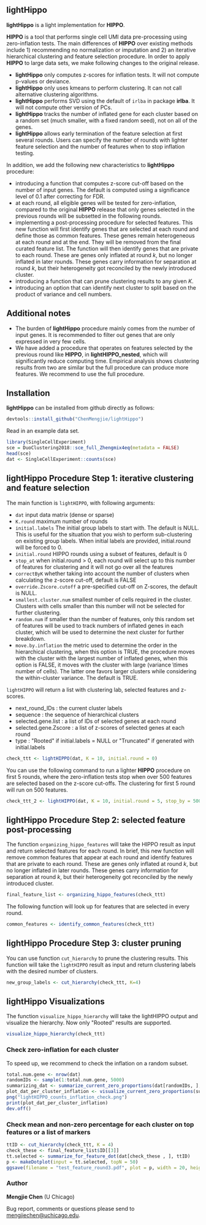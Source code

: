 ## lightHippo


**lightHippo** is a light implementation for **HIPPO**. 

**HIPPO** is a tool that performs single cell UMI data pre-processing using zero-inflation tests. The main differences of **HIPPO** over existing methods include 1) recommending no normalization or imputation and 2) an iterative hierarchical clustering and feature selection procedure. In order to apply **HIPPO** to large data sets, we make following changes to the original release. 

- **lightHippo** only computes z-scores for inflation tests. It will not compute p-values or deviance.
- **lightHippo** only uses kmeans to perform clustering. It can not call alternative clustering algorithms. 
- **lightHippo** performs SVD using the default of `irlba` in package **irlba**. It will not compute other version of PCs.
- **lightHippo** tracks the number of inflated gene for each cluster based on a random set (much smaller, with a fixed random seed), not on all of the genes. 
- **lightHippo** allows early termination of the feature selection at first several rounds. Users can specify the number of rounds with lighter feature selection and the number of features when to stop inflation testing.

In addition, we add the following new characteristics to **lightHippo** procedure: 
- introducing a function that computes z-score cut-off based on the number of input genes. The default is computed using a significance level of 0.1 after correcting for FDR. 
- at each round, all eligible genes will be tested for zero-inflation, compared to the original **HIPPO** release that only genes selected in the previous rounds will be subsetted in the following rounds. 
- implementing a post-processing procedure for selected features. This new function will first identify genes that are selected at each round and define those as common features. These genes remain heterogeneous at each round and at the end. They will be removed from the final curated feature list. The function will then identify genes that are private to each round. These are genes only inflated at round $k$, but no longer inflated in later rounds. These genes carry information for separation at round $k$, but their heterogeneity got reconciled by the newly introduced cluster.
- introducing a function that can prune clustering results to any given $K$. 
- introducing an option that can identify next cluster to split based on the product of variance and cell numbers. 


## Additional notes 
- The burden of **lightHippo** procedure mainly comes from the number of input genes. It is recommended to filter out genes that are only expressed in very few cells. 
- We have added a procedure that operates on features selected by the previous round like **HIPPO**, in **lightHIPPO_nested**, which will significantly reduce computing time. Empirical analysis shows clustering results from two are similar but the full procedure can produce more features. We recommend to use the full procedure. 

## Installation

**lightHippo** can be installed from github directly as follows:

```r
devtools::install_github("ChenMengjie/lightHippo")
```

Read in an example data set. 

```r       
library(SingleCellExperiment)
sce = DuoClustering2018::sce_full_Zhengmix4eq(metadata = FALSE)
head(sce)
dat <- SingleCellExperiment::counts(sce)
```

## **lightHippo** Procedure Step 1: iterative clustering and feature selection 

The main function is `lightHIPPO`, with following arguments:
- `dat` input data matrix (dense or sparse)
- `K.round` maximum number of rounds
- `initial.labels` The initial group labels to start with. The default is NULL. This is useful for the situation that you wish to perform sub-clustering on existing group labels. When initial labels are provided, initial.round will be forced to 0.
- `initial.round` HIPPO rounds using a subset of features, default is 0
- `stop_at` when initial.round > 0, each round will select up to this number of features for clustering and it will not go over all the features
- `correctByK` whether taking into account the number of clusters when calculating the z-score cut-off, default is FALSE
- `override.Zscore.cutoff` a pre-specified cut-off on Z-scores, the default is NULL.
- `smallest.cluster.num` smallest number of cells required in the cluster. Clusters with cells smaller than this number will not be selected for further clustering.
- `random.num` if smaller than the number of features, only this random set of features will be used to track numbers of inflated genes in each cluster, which will be used to determine the next cluster for further breakdown.
- `move.by.inflation` the metric used to determine the order in the hierarchical clustering, when this option is TRUE, the procedure moves with the cluster with the largest number of inflated genes, when this option is FALSE, it moves with the cluster with large (variance \times number of cells). The latter one favors larger clusters while considering the within-cluster variance. The default is TRUE.

`lightHIPPO` will return a list with clustering lab, selected features and z-scores.

- next_round_IDs : the current cluster labels
- sequence : the sequence of hierarchical clusters
- selected.gene.list : a list of IDs of selected genes  at each round
- selected.gene.Zscore : a list of z-scores of selected genes at each round
- type : "Rooted" if initial.labels = NULL or "Truncated" if generated with initial.labels

```r       
check_ttt <- lightHIPPO(dat, K = 10, initial.round = 0)   
```
You can use the following command to run a lighter **HIPPO** procedure on first 5 rounds, where the zero-inflation tests stop when over 500 features are selected based on the z-score cut-offs. The clustering for first 5 round will run on 500 features. 

```r       
check_ttt_2 <- lightHIPPO(dat, K = 10, initial.round = 5, stop_by = 500)   
```


## **lightHippo** Procedure Step 2: selected feature post-processing

The function `organizing_hippo_features` will take the HIPPO result as input and return selected features for each round. In brief, this new function will remove common features that appear at each round and identify features that are private to each round. These are genes only inflated at round $k$, but no longer inflated in later rounds. These genes carry information for separation at round $k$, but their heterogeneity got reconciled by the newly introduced cluster.

```r       
final_feature_list <- organizing_hippo_features(check_ttt)
```

The following function will look up for features that are selected in every round.
```r       
common_features <- identify_common_features(check_ttt)
```

## **lightHippo** Procedure Step 3:  cluster pruning 

You can use function `cut_hierarchy` to prune the clustering results. This function will take the `lightHIPPO` result as input and return clustering labels with the desired number of clusters.
 
```r  
new_group_labels <- cut_hierarchy(check_ttt, K=4)
```

## **lightHippo** Visualizations 

The function `visualize_hippo_hierarchy` will take the lightHIPPO output and visualize the hierarchy. Now only "Rooted" results are supported.

```r
visualize_hippo_hierarchy(check_ttt)
```

### Check zero-inflation for each cluster
To speed up, we recommend to check the inflation on a random subset. 
```r 
total.num.gene <- nrow(dat)
randomIDs <- sample(1:total.num.gene, 5000)
summarizing_dat <- summarize_current_zero_proportions(dat[randomIDs, ], check_ttt$next_round_IDs)
plot_dat_per_cluster_inflation <- visualize_current_zero_proportions(summarizing_dat)     
png("lightHIPPO_counts_inflation_check.png")
print(plot_dat_per_cluster_inflation)
dev.off()
```

### Check mean and non-zero percentage for each cluster on top features or a list of markers

```r 
ttID <- cut_hierarchy(check_ttt, K = 4)
check_these <- final_feature_list$ID[[3]]
tt.selected <- summarize_for_feature_dot(dat[check_these , ], ttID)
p <- makeDotplot(input = tt.selected, topN = 50)
ggsave(filename = "test_feature_round3.pdf", plot = p, width = 20, height = 6)
```


### Author

**Mengjie Chen** (U Chicago)

Bug report, comments or questions please send to mengjiechen@uchicago.edu.
